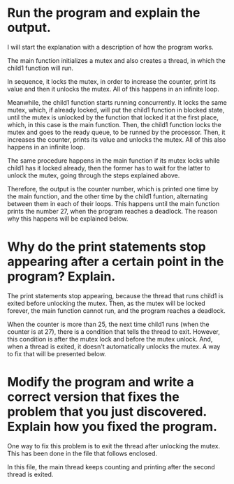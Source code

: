 Run the program and explain the output.
=============

I will start the explanation with a description of how the program works.

The main function initializes a mutex and also creates a thread, in which the child1 function will run.

In sequence, it locks the mutex, in order to increase the counter, print its value and then it unlocks the mutex. All of this happens in an infinite loop.

Meanwhile, the child1 function starts running concurrently. It locks the same mutex, which, if already locked, will put the child1 function in blocked state, until the mutex is unlocked by the function that locked it at the first place, which, in this case is the main function. Then, the child1 function locks the mutex and goes to the ready queue, to be runned by the processor. Then, it increases the counter, prints its value and unlocks the mutex. All of this also happens in an infinite loop.

The same procedure happens in the main function if its mutex locks while child1 has it locked already, then the former has to wait for the latter to unlock the mutex, going through the steps explained above.

Therefore, the output is the counter number, which is printed one time by the main function, and the other time by the child1 funtion, alternating between them in each of their loops. This happens until the main function prints the number 27, when the program reaches a deadlock. The reason why this happens will be explained below.

Why do the print statements stop appearing after a certain point in the program? Explain.
=============

The print statements stop appearing, because the thread that runs child1 is exited before unlocking the mutex. Then, as the mutex will be locked forever, the main function cannot run, and the program reaches a deadlock.

When the counter is more than 25, the next time child1 runs (when the counter is at 27), there is a condition that tells the thread to exit. However, this condition is after the mutex lock and before the mutex unlock. And, when a thread is exited, it doesn't automatically unlocks the mutex. A way to fix that will be presented below.


Modify the program and write a correct version that fixes the problem that you just discovered. Explain how you fixed the program.
=============

One way to fix this problem is to exit the thread after unlocking the mutex. This has been done in the file that follows enclosed.

In this file, the main thread keeps counting and printing after the second thread is exited.